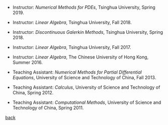 - Instructor: _Numerical Methods for PDEs_, Tsinghua University, Spring 2019.

- Instructor: _Linear Algebra_, Tsinghua University, Fall 2018.

- Instructor: _Discontinuous Galerkin Methods_, Tsinghua University, Spring 2018.

- Instructor: _Linear Algebra_, Tsinghua University, Fall 2017.

- Instructor: _Linear Algebra_, The Chinese University of Hong Kong, Summer 2016.

- Teaching Assistant: _Numerical Methods for Partial Differential Equations_, University of Science and Technology of China, Fall 2013.

- Teaching Assistant: _Calculus_, University of Science and Technology of China, Spring 2012.

- Teaching Assistant: _Computational Methods_, University of Science and Technology of China, Spring 2011.


[back](README.md)








